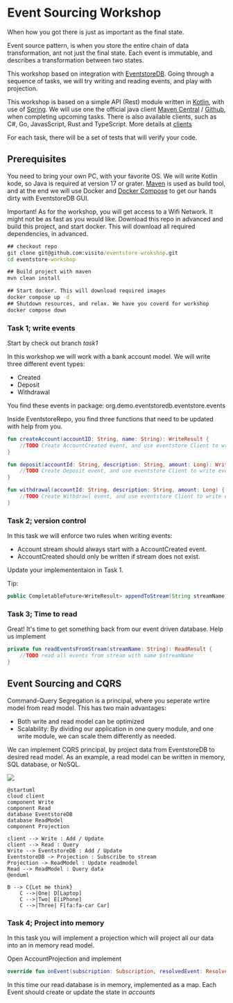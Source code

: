 # Event Sourcing Workshop
When how you got there is just as important as the final state.

Event source pattern, is when you store the entire chain of data transformation, ant not just the final state. Each event is immutable, and describes a transformation between two states.

This workshop based on integration with [EventstoreDB](https://www.eventstore.com/eventstoredb).
Going through a sequence of tasks, we will try writing and reading events, and play with projection.

This workshop is based on a simple API (Rest) module written in [Kotlin](https://kotlinlang.org/), with use of [Spring](https://spring.io/).
We will use one the official java client [Maven Central](https://central.sonatype.dev/artifact/com.eventstore/db-client-java/3.0.1/versions) / [Github](https://github.com/EventStore/EventStoreDB-Client-Java), when completing upcoming tasks. 
There is also available clients, such as C#, Go, JavasScript, Rust and TypeScript. More details at [clients](https://developers.eventstore.com/clients/grpc/#connection-details)

For each task, there will be a set of tests that will verify your code. 

## Prerequisites
You need to bring your own PC, with your favorite OS. 
We will write Kotlin kode, so Java is required at version 17 or grater.
[Maven](https://maven.apache.org/) is used as build tool, and at the end we will use Docker and [Docker Compose](https://docs.docker.com/compose/) to get our hands dirty with EventstoreDB GUI. 

Important! As for the workshop, you will get access to a Wifi Network. It might not be as fast as you would like. Download this repo in advanced and build this project, and start docker. This will download all required dependencies, in advanced.
```cmd
## checkout repo
git clone git@github.com:visito/eventstore-wrokshop.git
cd eventstore-workshop

## Build project with maven
mvn clean install

## Start docker. This will download required images
docker compose up -d
## Shutdown resources, and relax. We have you coverd for workshop
docker compose down
```

### Task 1; write events
Start by check out branch *task1*

In this workshop we will work with a bank account model. We will write three different event types:
- Created
- Deposit
- Withdrawal

You find these events in package: org.demo.eventstoredb.eventstore.events

Inside EventstoreRepo, you find three functions that need to be updated with help from you.
```kotlin
fun createAccount(accountID: String, name: String): WriteResult {
    //TODO Create AccountCreated event, and use eventstore Client to write event to EvenstoreDB
}

fun deposit(accountId: String, description: String, amount: Long): WriteResult {
    //TODO Create Deposit event, and use eventstore Client to write event to EvenstoreDB
}

fun withdrawal(accountId: String, description: String, amount: Long) {
    //TODO Create Withdrawl event, and use eventstore Client to write event to EvenstoreDB
}
```

### Task 2; version control
In this task we will enforce two rules when writing events:
- Account stream should always start with a AccountCreated event.
- AccountCreated should only be written if stream does not exist.

Update your implemententaion in Task 1.

Tip:
```java
public CompletableFuture<WriteResult> appendToStream(String streamName, AppendToStreamOptions options, EventData... events)
```

### Task 3; Time to read
Great! It's time to get something back from our event driven database.
Help us implement 

```kotlin
private fun readEventsFromStream(streamName: String): ReadResult {
    //TODO read all events from stream with name $streamName
}
```

## Event Sourcing and CQRS
Command-Query Segregation is a principal, where you seperate wrtire model from read model. This has two main advantages:
- Both write and read model can be optimized
- Scalability: By dividing our application in one query module, and one write module, we can scale them differently as needed.

We can implement CQRS principal, by project data from EventstoreDB to desired read model. As an example, a read model can be written in memory, SQL database, or NoSQL.

![](/home/audun/github/eventstoredb_workshop/images/cqrs.svg)

````puml
@startuml
cloud client
component Write
component Read
database EventstoreDB
database ReadModel
component Projection

client --> Write : Add / Update
client --> Read : Query
Write --> EventstoreDB : Add / Update
EventstoreDB -> Projection : Subscribe to stream
Projection -> ReadModel : Update readmodel
Read --> ReadModel : Query data
@enduml
````

```mermaid
B --> C{Let me think}
    C -->|One| D[Laptop]
    C -->|Two| E[iPhone]
    C -->|Three| F[fa:fa-car Car]
```

### Task 4; Project into memory
In this task you will implement a projection which will project all our data into an in memory read model.

Open AccountProjection and implement 
```kotlin
override fun onEvent(subscription: Subscription, resolvedEvent: ResolvedEvent)
```

In this time our read database is in memory, implemented as a map. Each Event should create or update the state in *accounts* 